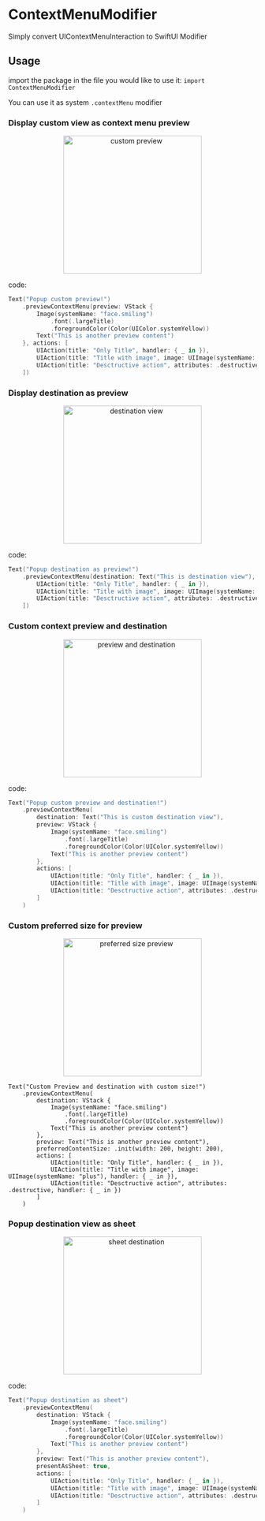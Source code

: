 # ContextMenuModifier

Simply convert UIContextMenuInteraction to SwiftUI Modifier

## Usage

import the package in the file you would like to use it: `import ContextMenuModifier`

You can use it as system `.contextMenu` modifier

### Display custom view as context menu preview

<div align="center">
	<img src="./Resources/context_menu.gif" alt="custom preview" width="280">
</div>

code:

```swift
Text("Popup custom preview!")
    .previewContextMenu(preview: VStack {
        Image(systemName: "face.smiling")
            .font(.largeTitle)
            .foregroundColor(Color(UIColor.systemYellow))
        Text("This is another preview content")
    }, actions: [
        UIAction(title: "Only Title", handler: { _ in }),
        UIAction(title: "Title with image", image: UIImage(systemName: "plus"), handler: { _ in }),
        UIAction(title: "Desctructive action", attributes: .destructive, handler: { _ in })
    ])
```

### Display destination as preview 

<div align="center">
	<img src="./Resources/menu_destination.gif" alt="destination view" width="280">
</div>

code:

```swift
Text("Popup destination as preview!")
    .previewContextMenu(destination: Text("This is destination view"), actions: [
        UIAction(title: "Only Title", handler: { _ in }),
        UIAction(title: "Title with image", image: UIImage(systemName: "plus"), handler: { _ in }),
        UIAction(title: "Desctructive action", attributes: .destructive, handler: { _ in })
    ])
```

### Custom context preview and destination

<div align="center">
	<img src="./Resources/custom_menu_destination.gif" alt="preview and destination" width="280">
</div>

code:

```swift
Text("Popup custom preview and destination!")
    .previewContextMenu(
        destination: Text("This is custom destination view"),
        preview: VStack {
            Image(systemName: "face.smiling")
                .font(.largeTitle)
                .foregroundColor(Color(UIColor.systemYellow))
            Text("This is another preview content")
        },
        actions: [
            UIAction(title: "Only Title", handler: { _ in }),
            UIAction(title: "Title with image", image: UIImage(systemName: "plus"), handler: { _ in }),
            UIAction(title: "Desctructive action", attributes: .destructive, handler: { _ in })
        ]
    )
```

### Custom preferred size for preview 

<div align="center">
	<img src="./Resources/custom_preview_size.gif" alt="preferred size preview" width="280">
</div>

```code
Text("Custom Preview and destination with custom size!")
    .previewContextMenu(
        destination: VStack {
            Image(systemName: "face.smiling")
                .font(.largeTitle)
                .foregroundColor(Color(UIColor.systemYellow))
            Text("This is another preview content")
        },
        preview: Text("This is another preview content"),
        preferredContentSize: .init(width: 200, height: 200),
        actions: [
            UIAction(title: "Only Title", handler: { _ in }),
            UIAction(title: "Title with image", image: UIImage(systemName: "plus"), handler: { _ in }),
            UIAction(title: "Desctructive action", attributes: .destructive, handler: { _ in })
        ]
    )
```

### Popup destination view as sheet

<div align="center">
	<img src="./Resources/menu_sheet.gif" alt="sheet destination" width="280">
</div>

code:

```swift
Text("Popup destination as sheet")
    .previewContextMenu(
        destination: VStack {
            Image(systemName: "face.smiling")
                .font(.largeTitle)
                .foregroundColor(Color(UIColor.systemYellow))
            Text("This is another preview content")
        },
        preview: Text("This is another preview content"),
        presentAsSheet: true,
        actions: [
            UIAction(title: "Only Title", handler: { _ in }),
            UIAction(title: "Title with image", image: UIImage(systemName: "plus"), handler: { _ in }),
            UIAction(title: "Desctructive action", attributes: .destructive, handler: { _ in })
        ]
    )
```

